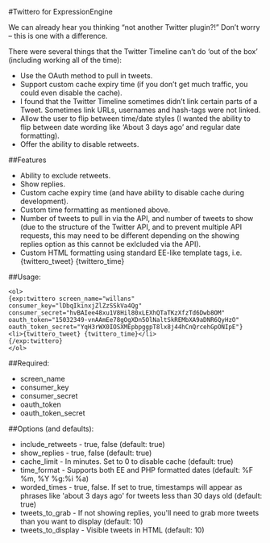 #Twittero for ExpressionEngine

We can already hear you thinking “not another Twitter plugin?!” Don’t worry – this is one with a difference.

There were several things that the Twitter Timeline can’t do ‘out of the box’ (including working all of the time):

- Use the OAuth method to pull in tweets.
- Support custom cache expiry time (if you don’t get much traffic, you could even disable the cache).
- I found that the Twitter Timeline sometimes didn’t link certain parts of a Tweet. Sometimes link URLs, usernames and hash-tags were not linked.
- Allow the user to flip between time/date styles (I wanted the ability to flip between date wording like ‘About 3 days ago’ and regular date formatting).
- Offer the ability to disable retweets.

##Features

- Ability to exclude retweets.
- Show replies.
- Custom cache expiry time (and have ability to disable cache during development).
- Custom time formatting as mentioned above.
- Number of tweets to pull in via the API, and number of tweets to show (due to the structure of the Twitter API, and to prevent multiple API requests, this may need to be different depending on the showing replies option as this cannot be exlcluded via the API).
- Custom HTML formatting using standard EE-like template tags, i.e.  {twittero_tweet} {twittero_time}

##Usage:

    <ol>
    {exp:twittero screen_name="willans"
    consumer_key="lDbqIkinxjZlZzSSkVa4Qg"
    consumer_secret="hvBAIee48xu1V8Hil80xLEXhQTaTKzXfzTd6Dwb8OM"
    oauth_token="15032349-vnAAmEe78gOgXDn5OlNaltSkREMbXA9aDNR6QyHzO"
    oauth_token_secret="YqH3rWX0IOSXMEpbpggpT8lx8j44hCnQrcehGpONIpE"}
    <li>{twittero_tweet} {twittero_time}</li>
    {/exp:twittero}
    </ol>

##Required: 

- screen_name
- consumer_key
- consumer_secret
- oauth_token
- oauth_token_secret

##Options (and defaults):

- include_retweets - true, false (default: true)
- show_replies - true, false (default: true)
- cache_limit - In minutes. Set to 0 to disable cache (default: true)
- time_format - Supports both EE and PHP formatted dates (default: %F %m, %Y %g:%i %a)
- worded_times - true, false. If set to true, timestamps will appear as phrases like 'about 3 days ago' for tweets less than 30 days old (default: true)
- tweets_to_grab - If not showing replies, you'll need to grab more tweets than you want to display (default: 10)
- tweets_to_display - Visible tweets in HTML (default: 10)
